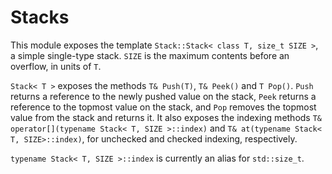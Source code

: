 # Stacks

This module exposes the template `Stack::Stack< class T, size_t SIZE >`, a
simple single-type stack. `SIZE` is the maximum contents before an overflow, in
units of `T`.

`Stack< T >` exposes the methods `T& Push(T)`, `T& Peek()` and `T Pop()`. `Push`
returns a reference to the newly pushed value on the stack, `Peek` returns a
reference to the topmost value on the stack, and `Pop` removes the topmost value
from the stack and returns it. It also exposes the indexing methods `T&
operator[](typename Stack< T, SIZE >::index)` and
`T& at(typename Stack< T, SIZE>::index)`,
for unchecked and checked indexing, respectively.

`typename Stack< T, SIZE >::index` is currently an alias for `std::size_t`.
